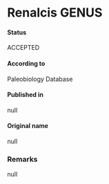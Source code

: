 # Renalcis GENUS

#### Status
ACCEPTED

#### According to
Paleobiology Database

#### Published in
null

#### Original name
null

### Remarks
null